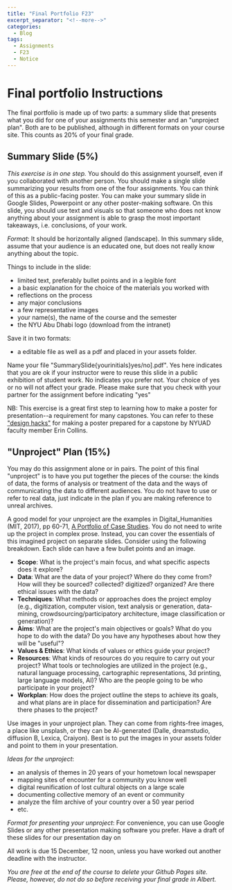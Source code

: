 ```yaml
---
title: "Final Portfolio F23"
excerpt_separator: "<!--more-->"
categories:
  - Blog
tags:
  - Assignments
  - F23
  - Notice
---
```


# Final portfolio Instructions

The final portfolio is made up of two parts: a summary slide that presents what you did for one of your assignments this semester and an "unproject plan". Both are to be published, although in different formats on your course site. This counts as 20% of your final grade. 

## Summary Slide (5%)

*This exercise is in one step.* You should do this assignment yourself, even if you collaborated with another person. You should make a single slide summarizing your results from one of the four assignments. You can think of this as a public-facing poster. You can make your summary slide in Google Slides, Powerpoint or any other poster-making software. On this slide, you should use text and visuals so that someone who does not know anything about your assignment is able to grasp the most important takeaways, i.e. conclusions, of your work. 

*Format*: It should be horizontally aligned (landscape).  In this summary slide, assume that your audience is an educated one, but does not really know anything about the topic. 

Things to include in the slide:

- limited text, preferably bullet points and in a legible font
- a basic explanation for the choice of the materials you worked with
- reflections on the process
- any major conclusions
- a few representative images
- your name(s), the name of the course and the semester
- the NYU Abu Dhabi logo (download from the intranet) 

Save it in two formats: 
- a editable file as well as a pdf and placed in your assets folder.

Name your file "SummarySlide{yourinitials}yes/no].pdf". Yes here indicates that you are ok if your instructor were to reuse this slide in a public exhibition of student work. No indicates you prefer not. Your choice of yes or no will not affect your grade. Please make sure that you check with your partner for the assignment before indicating "yes"

NB: This exercise is a great first step to learning how to make a poster for presentation--a requirement for many capstones. You can refer to these ["design hacks"](https://drive.google.com/file/d/1l3oRLjaZn__7xkFrHhafvwbNDT7Llfu6/view?usp=share_link) for making a poster prepared for a capstone by NYUAD faculty member Erin Collins.


##  "Unproject" Plan (15%)

You may do this assignment alone or in pairs. The point of this final "unproject" is to have you put together the pieces of the course: the kinds of data, the forms of analysis or treatment of the data and the ways of communicating the data to different audiences. You do not have to use or refer to real data, just indicate in the plan if you are making reference to unreal archives. 

A good model for your unproject are the examples in Digital_Humanities (MIT, 2017), pp 60-71, [A Portfolio of Case Studies](https://direct.mit.edu/books/book/5346/chapter/3837846/EMERGING-METHODS-AND-GENRES). You do not need to write up the project in complex prose. Instead, you can cover the essentials of this imagined project on separate slides.  Consider using the following breakdown. Each slide can have a few bullet points and an image.

- **Scope**: What is the project's main focus, and what specific aspects does it explore?
- **Data**: What are the data of your project? Where do they come from? How will they be sourced? collected? digitized? organized? Are there ethical issues with the data? 
- **Techniques**: What methods or approaches does the project employ (e.g., digitization, computer vision, text analysis or generation, data-mining, crowdsourcing/participatory architecture, image classification or generation)?
- **Aims**: What are the project's main objectives or goals? What do you hope to do with the data? Do you have any hypotheses about how they will be "useful"? 
- **Values & Ethics**: What kinds of values or ethics guide your project?
- **Resources**: What kinds of resources do you require to carry out your project? What tools or technologies are utilized in the project (e.g., natural language processing, cartographic representations, 3d printing, large language models, AI)? Who are the people going to be who participate in your project?
- **Workplan**: How does the project outline the steps to achieve its goals, and what plans are in place for dissemination and participation? Are there phases to the project?  

Use images in your unproject plan. They can come from rights-free images, a place like unsplash, or they can be AI-generated (Dalle, dreamstudio, diffusion B, Lexica, Craiyon). Best is to put the images in your assets folder and point to them in your presentation. 

*Ideas for the unproject*: 
- an analysis of themes in 20 years of your hometown local newspaper
- mapping sites of encounter for a community you know well
- digital reunification of lost cultural objects on a large scale
- documenting collective memory of an event or community
- analyze the film archive of your country over a 50 year period 
- etc. 

*Format for presenting your unproject*: For convenience, you can use Google Slides or any other presentation making software you prefer. Have a draft of these slides for our presentation day on 

All work is due 15 December, 12 noon, unless you have worked out another deadline with the instructor.

*You are free at the end of the course to delete your Github Pages site. Please, however, do not do so before receiving your final grade in Albert.* 